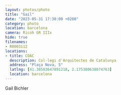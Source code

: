 ```yaml
---
layout: photos/photo
title: "Gail"
date: "2023-05-31 17:30:00 +0200"
category: photo
location: barcelona
camera: Ricoh GR IIIx
hide: true
filenames: 
- R0003112 
locations:
- title: COAC
  description: Col·legi d'Arquitectes de Catalunya
  address: "Plaça Nova, 5"
  latlng: [41.38503647891218, 2.175380638074763]
  location: barcelona
---
```


Gail Bichler


